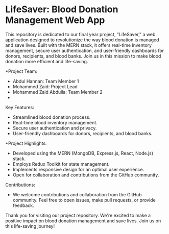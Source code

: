 # LifeSaver: Blood Donation Management Web App

This repository is dedicated to our final year project, "LifeSaver," a web application designed to revolutionize the way blood donation is managed and save lives. Built with the MERN stack, it offers real-time inventory management, secure user authentication, and user-friendly dashboards for donors, recipients, and blood banks. Join us in this mission to make blood donation more efficient and life-saving.

*Project Team:
- Abdul Hannan: Team Member 1
- Mohammed Zaid: Project Lead
- Mohammed Zaid Abdulla: Team Member 2
- 
Key Features:
- Streamlined blood donation process.
- Real-time blood inventory management.
- Secure user authentication and privacy.
- User-friendly dashboards for donors, recipients, and blood banks.

*Project Highlights:
- Developed using the MERN (MongoDB, Express.js, React, Node.js) stack.
- Employs Redux Toolkit for state management.
- Implements responsive design for an optimal user experience.
- Open for collaboration and contributions from the GitHub community.

Contributions:
- We welcome contributions and collaboration from the GitHub community. Feel free to open issues, make pull requests, or provide feedback.


Thank you for visiting our project repository. We're excited to make a positive impact on blood donation management and save lives. Join us on this life-saving journey!
